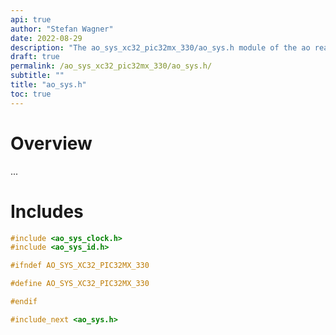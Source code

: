 ```yaml
---
api: true
author: "Stefan Wagner"
date: 2022-08-29
description: "The ao_sys_xc32_pic32mx_330/ao_sys.h module of the ao real-time operating system."
draft: true
permalink: /ao_sys_xc32_pic32mx_330/ao_sys.h/ 
subtitle: ""
title: "ao_sys.h"
toc: true
---
```


# Overview

...

# Includes

```c
#include <ao_sys_clock.h>
#include <ao_sys_id.h>

#ifndef AO_SYS_XC32_PIC32MX_330

#define AO_SYS_XC32_PIC32MX_330

#endif

#include_next <ao_sys.h>

```
